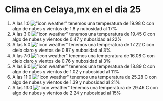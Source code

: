 # Clima en Celaya,mx en el dia 25

1. A las 1:0 !["icon weather"](http://openweathermap.org/img/w/02n.png) tenemos una temperatura de 19.98 C con algo de nubes y  vientos de 1.8 y nubosidad al 17%
1. A las 3:0 !["icon weather"](http://openweathermap.org/img/w/02n.png) tenemos una temperatura de 19.45 C con algo de nubes y  vientos de 0.47 y nubosidad al 22%
1. A las 5:0 !["icon weather"](http://openweathermap.org/img/w/01n.png) tenemos una temperatura de 17.22 C con cielo claro y  vientos de 0.87 y nubosidad al 3%
1. A las 7:0 !["icon weather"](http://openweathermap.org/img/w/01n.png) tenemos una temperatura de 16.08 C con cielo claro y  vientos de 0.76 y nubosidad al 3%
1. A las 9:0 !["icon weather"](http://openweathermap.org/img/w/02d.png) tenemos una temperatura de 18.89 C con algo de nubes y  vientos de 1.02 y nubosidad al 11%
1. A las 11:0 !["icon weather"](http://openweathermap.org/img/w/02d.png) tenemos una temperatura de 25.28 C con algo de nubes y  vientos de 1.39 y nubosidad al 21%
1. A las 13:0 !["icon weather"](http://openweathermap.org/img/w/02d.png) tenemos una temperatura de 29.46 C con algo de nubes y  vientos de 2.24 y nubosidad al 15%
